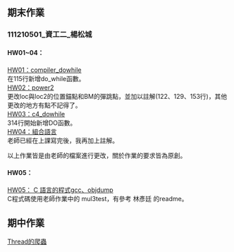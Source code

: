 ## 期末作業
### 111210501_資工二_楊松城
#### HW01~04：
[HW01：compiler_dowhile](https://github.com/Shiraishidesu/_sp/blob/main/03c-compiler3/compiler.c)  
在115行新增do_while函數。  
[HW02：power2](https://github.com/Shiraishidesu/_sp/blob/main/01c-asmFib/c4.c)  
更改loc與loc2的位置錨點和BM的彈跳點，並加以註解(122、129、153行)，其他更改的地方有點不記得了。  
[HW03：c4_dowhile](https://github.com/Shiraishidesu/_sp/blob/main/00e-c4for/c4.c)  
314行開始新增DO函數。  
[HW04：組合語言](https://github.com/Shiraishidesu/_sp/blob/main/A1-exercise/mul3.s)  
老師已經在上課寫完後，我再加上註解。

以上作業皆是由老師的檔案進行更改，關於作業的要求皆為原創。

#### HW05：  
[HW05： C 語言的程式gcc、objdump](https://github.com/Shiraishidesu/_sp/tree/main/HW05_2)  
C程式碼使用老師作業中的 mul3test，有參考 林彥廷 的readme。

## 期中作業
[Thread的爬蟲](https://github.com/Shiraishidesu/_sp/tree/main/mid_HW) 